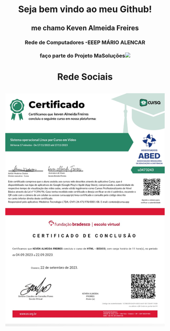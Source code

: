 <!DOCTYPE HTML>
<html>
<head>
</head>
<body>
<h1 align="center">Seja bem vindo ao meu Github! </h1>

<h2 align="center">me chamo Keven Almeida Freires</h2>
<h3 align="center">Rede de Computadores -EEEP MÁRIO ALENCAR</h3>
<h3 align="center">faço parte do Projeto MaSoluções<img src="MASOLUCÕES.png" width="40px"></h3>

<h1 align="center">Rede Sociais</h1>
<a href="https://www.instagram.com/kevenalmeida1414/"><img src"Instagram.png"></a>
<img src="certificate_1700240516626.jpg" align="center">
<img src="20231117_190030_070103.jpg" align="center">
</body>
</html>